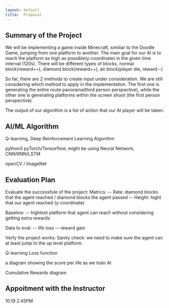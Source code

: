 ```yaml
---
layout: default
title:  Proposal
---
```


## Summary of the Project

We will be implementing a game inside Minecraft, similiar to the Doodle Game, jumping from one platform to another. 
The main goal for our AI is to reach the platform as high as possible(y-coordinate) in the given time interval (120s). 
There will be different types of blocks, normal block(reward++), diamond block(reward++), air block(player die, reward--)

So far, there are 2 methods to create input under consideration. We are still considering which method to apply in the implementation.
The first one is generating the entire route panorama(third person perspective), while the other one is generating platforms within the screen shoot (the first person perspective). 

The output of our algorithm is a list of action that our AI player will be taken.

## AI/ML Algorithm
Q-learning, Deep Reinforcement Learning Algorithm

python3 pyTorch/Tensorflow, might be using Neural Network, CNN/RNN/LSTM

openCV / ImageNet


## Evaluation Plan

Evaluate the successfule of the project:
  Matrics:
  -- Rate: diamond blocks that the agent reached / diamond blocks the agent passed
  -- Height: hight that our agent reached (y-coordinate)

  Baseline:
  -- hightest platform that agent can reach without considering getting extra rewards

  Data to eval:
  -- life loss
  -- reward gain

Verfy the project works:
  Sanity check: we need to make sure the agent can at least jump to the up level platform.

  Q-learning Loss function 

  a diagram showing the score per life as we train AI

  Cumulative Rewards diagram



## Appoitment with the Instructor
10.19 2:45PM
